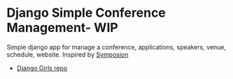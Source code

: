 # Django Simple Conference Management- WIP

Simple django app for manage a conference, applications, speakers, venue, schedule, website. Inspired by [Symposion](https://github.com/pinax/symposion) 

- [Django Girls repo](https://github.com/DjangoGirls/djangogirls)
